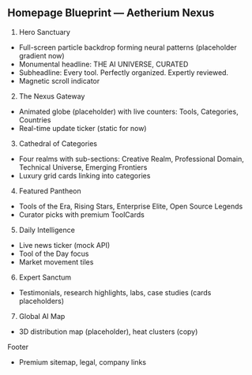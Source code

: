 ## Homepage Blueprint — Aetherium Nexus

1. Hero Sanctuary
- Full-screen particle backdrop forming neural patterns (placeholder gradient now)
- Monumental headline: THE AI UNIVERSE, CURATED
- Subheadline: Every tool. Perfectly organized. Expertly reviewed.
- Magnetic scroll indicator

2. The Nexus Gateway
- Animated globe (placeholder) with live counters: Tools, Categories, Countries
- Real-time update ticker (static for now)

3. Cathedral of Categories
- Four realms with sub-sections: Creative Realm, Professional Domain, Technical Universe, Emerging Frontiers
- Luxury grid cards linking into categories

4. Featured Pantheon
- Tools of the Era, Rising Stars, Enterprise Elite, Open Source Legends
- Curator picks with premium ToolCards

5. Daily Intelligence
- Live news ticker (mock API)
- Tool of the Day focus
- Market movement tiles

6. Expert Sanctum
- Testimonials, research highlights, labs, case studies (cards placeholders)

7. Global AI Map
- 3D distribution map (placeholder), heat clusters (copy)

Footer
- Premium sitemap, legal, company links
